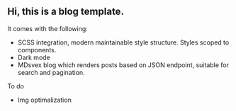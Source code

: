 ## Hi, this is a blog template.
It comes with the following: 
- SCSS integration, modern maintainable style structure. Styles scoped to components.
- Dark mode
- MDsvex blog which renders posts based on JSON endpoint, suitable for search and pagination. 


To do
- Img optimalization